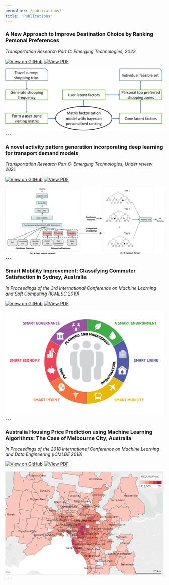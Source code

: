 ```yaml
---
permalink: /publications/
title: "Publications"
---
```


### A New Approach to Improve Destination Choice by Ranking Personal Preferences

*Transportation Research Part C: Emerging Technologies, 2022*

[![View on GitHub](https://img.shields.io/badge/GitHub-View_on_GitHub-blue?logo=GitHub)](https://github.com/danhphan/ranking-preferred-destinations)
[![View PDF](https://img.shields.io/badge/PDF-View%20pdf-brightgreen)](https://www.sciencedirect.com/science/article/abs/pii/S0968090X22002406)

<center><img src="../assets/publications/publication_05.png"/></center>
---

### A novel activity pattern generation incorporating deep learning for transport demand models

*Transportation Research Part C: Emerging Technologies, Under review 2021.*

[![View on GitHub](https://img.shields.io/badge/GitHub-View_on_GitHub-blue?logo=GitHub)](https://github.com/danhphan/m2actgen)
[![View PDF](https://img.shields.io/badge/PDF-View%20pdf-brightgreen)](https://arxiv.org/abs/2104.02278)

<center><img src="../assets/publications/publication_04.png"/></center>
---

### Smart Mobility Improvement: Classifying Commuter Satisfaction in Sydney, Australia

*In Proceedings of the 3rd International Conference on Machine Learning and Soft Computing (ICMLSC 2019)*

[![View on GitHub](https://img.shields.io/badge/GitHub-View_on_GitHub-blue?logo=GitHub)](https://github.com/danhphan/Classifying-Commuter-Satisfaction)
[![View PDF](https://img.shields.io/badge/PDF-View%20pdf-brightgreen)](https://dl.acm.org/citation.cfm?id=3311021)

<center><img src="../assets/publications/publication_01.png"/></center>
---

### Australia Housing Price Prediction using Machine Learning Algorithms: The Case of Melbourne City, Australia

*In Proceedings of the 2018 International Conference on Machine Learning and Data Engineering (iCMLDE 2018)*

[![View on GitHub](https://img.shields.io/badge/GitHub-View_on_GitHub-blue?logo=GitHub)](https://github.com/danhphan/Housing-Price-Prediction)
[![View PDF](https://img.shields.io/badge/PDF-View%20pdf-brightgreen)](https://ieeexplore.ieee.org/document/8614000)

<center><img src="../assets/publications/publication_02.png"/></center>
---